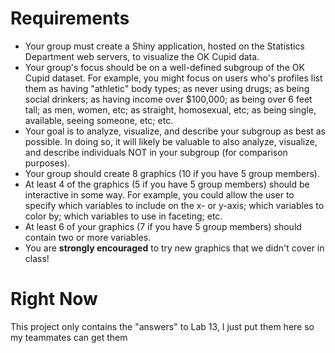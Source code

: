 # Requirements

*  Your group must create a Shiny application, hosted on the Statistics Department web servers, to visualize the OK Cupid data.
*  Your group's focus should be on a well-defined subgroup of the OK Cupid dataset.  For example, you might focus on users who's profiles list them as having "athletic" body types; as never using drugs; as being social drinkers; as having income over $100,000; as being over 6 feet tall; as men, women, etc; as straight, homosexual, etc; as being single, available, seeing someone, etc; etc.
*  Your goal is to analyze, visualize, and describe your subgroup as best as possible.  In doing so, it will likely be valuable to also analyze, visualize, and describe individuals NOT in your subgroup (for comparison purposes).  
*  Your group should create 8 graphics (10 if you have 5 group members).  
*  At least 4 of the graphics (5 if you have 5 group members) should be interactive in some way.  For example, you could allow the user to specify which variables to include on the x- or y-axis; which variables to color by; which variables to use in faceting; etc.
*  At least 6 of your graphics (7 if you have 5 group members) should contain two or more variables.
*  You are **strongly encouraged** to try new graphics that we didn't cover in class!

# Right Now

This project only contains the "answers" to Lab 13, I just put them here so my teammates can get them